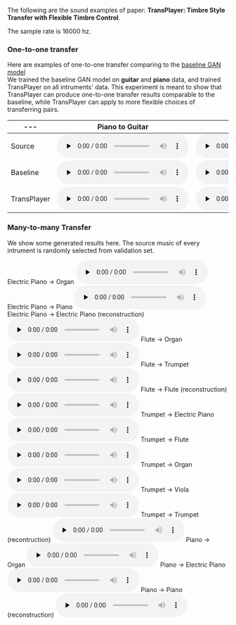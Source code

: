 The following are the sound examples of paper: **TransPlayer: Timbre Style Transfer with Flexible Timbre Control**.

The sample rate is 16000 hz.

### One-to-one transfer
Here are examples of one-to-one transfer comparing to the [baseline GAN model](https://ojs.aaai.org/index.php/AAAI/article/view/3897)  
We trained the baseline GAN model on **guitar** and **piano** data, and trained TransPlayer on all intruments' data. 
This experiment is meant to show that TransPlayer can produce one-to-one transfer results comparable to the baseline, while TransPlayer can apply to more flexible choices of transferring pairs.

--- | Piano to Guitar     | Guitar to Piano
---- | -------- | -----
Source| <audio src="p2g_src.wav" preload="none" controls > </audio> | <audio src="g2p_src.wav" preload="none" controls > </audio>
Baseline| <audio src="p2g_bl.wav" preload="none" controls > </audio> | <audio src="g2p_bl.wav" preload="none" controls > </audio>
TransPlayer| <audio src="p2g_tp.wav" preload="none" controls > </audio> | <audio src="g2p_tp.wav" preload="none" controls > </audio>

### Many-to-many Transfer
We show some generated results here. The source music of every intrument is randomly selected from validation set.

Electric Piano -> Organ
<audio src="epiano_all_01_epiano_organ.wav" preload="none" controls > </audio>
Electric Piano -> Piano
<audio src="epiano_all_01_epiano_piano.wav" preload="none" controls > </audio>
Electric Piano -> Electric Piano (reconstruction)
<audio src="epiano_all_01_epiano_epiano.wav" preload="none" controls > </audio>
Flute -> Organ
<audio src="flute_all_03_flute_organ.wav" preload="none" controls > </audio>
Flute -> Trumpet
<audio src="flute_all_03_flute_trumpet.wav" preload="none" controls > </audio>
Flute -> Flute (reconstruction)
<audio src="flute_all_03_flute_flute.wav" preload="none" controls > </audio>
Trumpet -> Electric Piano
<audio src="trumpet_all_05_trumpet_epiano.wav" preload="none" controls > </audio>
Trumpet -> Flute 
<audio src="trumpet_all_05_trumpet_flute.wav" preload="none" controls > </audio>
Trumpet -> Organ
<audio src="trumpet_all_05_trumpet_organ.wav" preload="none" controls > </audio>
Trumpet -> Viola
<audio src="trumpet_all_05_trumpet_viola.wav" preload="none" controls > </audio>
Trumpet -> Trumpet (recontruction)
<audio src="trumpet_all_05_trumpet_trumpet.wav" preload="none" controls > </audio>
Piano -> Organ
<audio src="piano_all_00_piano_organ.wav" preload="none" controls > </audio>
Piano -> Electric Piano
<audio src="piano_all_00_piano_epiano.wav" preload="none" controls > </audio>
Piano -> Piano (reconstruction)
<audio src="piano_all_00_piano_piano.wav" preload="none" controls > </audio>

